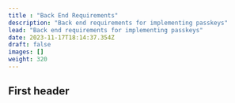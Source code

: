 ```yaml
---
title : "Back End Requirements"
description: "Back end requirements for implementing passkeys"
lead: "Back end requirements for implementing passkeys"
date: 2023-11-17T18:14:37.354Z
draft: false
images: []
weight: 320
---
```


## First header
